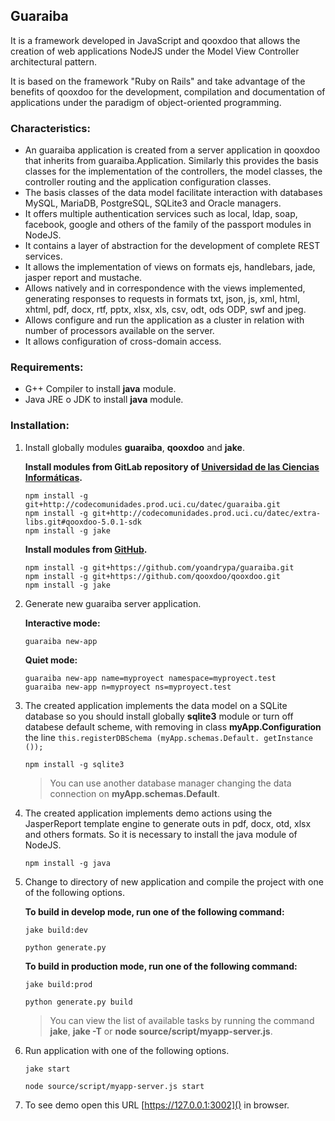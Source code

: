 ## Guaraiba

It is a framework developed in JavaScript and qooxdoo that allows the creation of web applications NodeJS under the
Model View Controller architectural pattern.

It is based on the framework "Ruby on Rails" and take advantage of the benefits of qooxdoo for the development,
compilation and documentation of applications under the paradigm of object-oriented programming.

### Characteristics:
* An guaraiba application  is created from a server application in qooxdoo that inherits from guaraiba.Application.
  Similarly this provides the basis classes for the implementation of the controllers, the model classes, the
  controller routing and the application configuration classes.
* The basis classes of the data model facilitate interaction with databases MySQL, MariaDB, PostgreSQL, SQLite3 and
  Oracle managers.
* It offers multiple authentication services such as local, ldap, soap, facebook, google and others of the family of
  the passport modules in NodeJS.
* It contains a layer of abstraction for the development of complete REST services.
* It allows the implementation of views on formats ejs, handlebars, jade, jasper report and mustache.
* Allows natively and in correspondence with the views implemented, generating responses to requests in formats txt,
  json, js, xml, html, xhtml, pdf, docx, rtf, pptx, xlsx, xls, csv, odt, ods ODP, swf and jpeg.
* Allows configure and run the application as a cluster in relation with number of processors available on the server.
* It allows configuration of cross-domain access.

### Requirements:
* G++ Compiler to install **java** module.
* Java JRE o JDK to install **java** module.

### Installation:

1.  Install globally modules **guaraiba**, **qooxdoo** and **jake**.

    **Install modules from GitLab repository of [Universidad de las Ciencias Informáticas](https://codecomunidades.prod.uci.cu).**

    ```shell
    npm install -g git+http://codecomunidades.prod.uci.cu/datec/guaraiba.git
    npm install -g git+http://codecomunidades.prod.uci.cu/datec/extra-libs.git#qooxdoo-5.0.1-sdk
    npm install -g jake
    ```

    **Install modules from [GitHub](https://github.com).**

    ```shell
    npm install -g git+https://github.com/yoandrypa/guaraiba.git
    npm install -g git+https://github.com/qooxdoo/qooxdoo.git
    npm install -g jake
    ```

2.  Generate new guaraiba server application.

    **Interactive mode:**
    
    ```shell
    guaraiba new-app
    ```
    
    **Quiet mode:**
    
    ```shell
    guaraiba new-app name=myproyect namespace=myproyect.test
    guaraiba new-app n=myproyect ns=myproyect.test
    ```

3.  The created application implements the data model on a SQLite database so you should install globally
    **sqlite3** module or turn off databese default scheme, with removing in class **myApp.Configuration** the line
    ``this.registerDBSchema (myApp.schemas.Default. getInstance ());``

    ```shell
    npm install -g sqlite3
    ```
    
    > You can use another database manager changing the data connection on **myApp.schemas.Default**.

4.  The created application implements demo actions using the JasperReport template engine to generate outs in
    pdf, docx, otd, xlsx and others formats. So it is necessary to install the java module of NodeJS.

    ```shell
    npm install -g java
    ```

5.  Change to directory of new application and compile the project with one of the following options.

    **To build in develop mode, run one of the following command:**

    ```shell
    jake build:dev
    ```

    ```shell
    python generate.py
    ```

    **To build in production mode, run one of the following command:**

    ```shell
    jake build:prod
    ```

    ```shell
    python generate.py build
    ```

    > You can view the list of available tasks by running the command **jake**, **jake -T** or
      **node source/script/myapp-server.js**.

6.  Run application with one of the following options.

    ```shell
    jake start
    ```

    ```shell
    node source/script/myapp-server.js start
    ```

7.  To see demo open this URL [https://127.0.0.1:3002]() in browser.